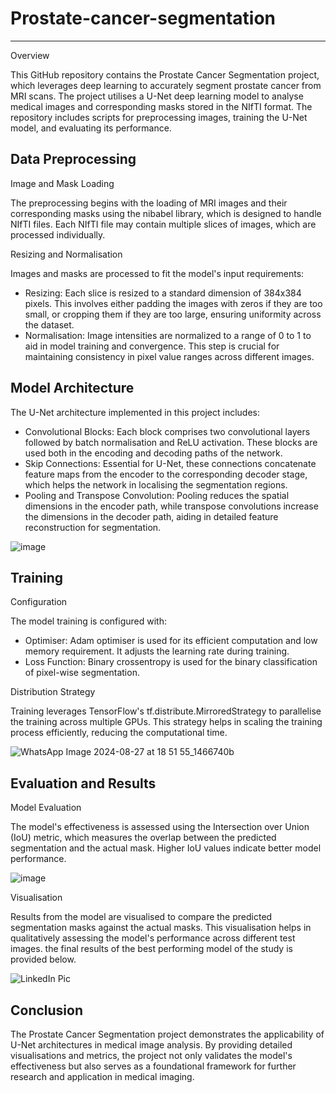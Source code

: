 # Prostate-cancer-segmentation
---
Overview

This GitHub repository contains the Prostate Cancer Segmentation project, which leverages deep learning to accurately segment prostate cancer from MRI scans. The project utilises a U-Net deep learning model to analyse medical images and corresponding masks stored in the NIfTI format. The repository includes scripts for preprocessing images, training the U-Net model, and evaluating its performance.

## Data Preprocessing

Image and Mask Loading

The preprocessing begins with the loading of MRI images and their corresponding masks using the nibabel library, which is designed to handle NIfTI files. Each NIfTI file may contain multiple slices of images, which are processed individually.

Resizing and Normalisation

Images and masks are processed to fit the model's input requirements:

- Resizing: Each slice is resized to a standard dimension of 384x384 pixels. This involves either padding the images with zeros if they are too small, or cropping them if they are too large, ensuring uniformity across the dataset.
- Normalisation: Image intensities are normalized to a range of 0 to 1 to aid in model training and convergence. This step is crucial for maintaining consistency in pixel value ranges across different images.

## Model Architecture

The U-Net architecture implemented in this project includes:

- Convolutional Blocks: Each block comprises two convolutional layers followed by batch normalisation and ReLU activation. These blocks are used both in the encoding and decoding paths of the network.
- Skip Connections: Essential for U-Net, these connections concatenate feature maps from the encoder to the corresponding decoder stage, which helps the network in localising the segmentation regions.
- Pooling and Transpose Convolution: Pooling reduces the spatial dimensions in the encoder path, while transpose convolutions increase the dimensions in the decoder path, aiding in detailed feature reconstruction for segmentation.

![image](https://github.com/user-attachments/assets/28dad64a-6f68-4474-808c-f4323beadaa8)


## Training

Configuration

The model training is configured with:

- Optimiser: Adam optimiser is used for its efficient computation and low memory requirement. It adjusts the learning rate during training.
- Loss Function: Binary crossentropy is used for the binary classification of pixel-wise segmentation.

Distribution Strategy

Training leverages TensorFlow's tf.distribute.MirroredStrategy to parallelise the training across multiple GPUs. This strategy helps in scaling the training process efficiently, reducing the computational time.

![WhatsApp Image 2024-08-27 at 18 51 55_1466740b](https://github.com/user-attachments/assets/1ad9f48b-46d5-4f2d-84ae-22d09f4b86f1)


## Evaluation and Results

Model Evaluation

The model's effectiveness is assessed using the Intersection over Union (IoU) metric, which measures the overlap between the predicted segmentation and the actual mask. Higher IoU values indicate better model performance.

![image](https://github.com/user-attachments/assets/ddd9038b-094b-4a6e-b767-35c41cf9d6f2)


Visualisation

Results from the model are visualised to compare the predicted segmentation masks against the actual masks. This visualisation helps in qualitatively assessing the model's performance across different test images. the final results of the best performing model of the study is provided below.

![LinkedIn Pic](https://github.com/user-attachments/assets/8bfd0426-4362-4976-aa28-f6d2cfb1adf6)


## Conclusion

The Prostate Cancer Segmentation project demonstrates the applicability of U-Net architectures in medical image analysis. By providing detailed visualisations and metrics, the project not only validates the model's effectiveness but also serves as a foundational framework for further research and application in medical imaging.
